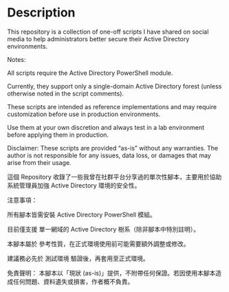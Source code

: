 # Description
This repository is a collection of one-off scripts I have shared on social media to help administrators better secure their Active Directory environments.

Notes:

All scripts require the Active Directory PowerShell module.

Currently, they support only a single-domain Active Directory forest (unless otherwise noted in the script comments).

These scripts are intended as reference implementations and may require customization before use in production environments.

Use them at your own discretion and always test in a lab environment before applying them in production.

Disclaimer:
These scripts are provided “as-is” without any warranties. The author is not responsible for any issues, data loss, or damages that may arise from their usage.

這個 Repository 收錄了一些我曾在社群平台分享過的單次性腳本，主要用於協助系統管理員加強 Active Directory 環境的安全性。

注意事項：

所有腳本皆需安裝 Active Directory PowerShell 模組。

目前僅支援 單一網域的 Active Directory 樹系（除非腳本中特別註明）。

本腳本屬於 參考性質，在正式環境使用前可能需要額外調整或修改。

建議務必先於 測試環境 驗證後，再套用至正式環境。

免責聲明：
本腳本以「現狀 (as-is)」提供，不附帶任何保證。若因使用本腳本造成任何問題、資料遺失或損害，作者概不負責。
